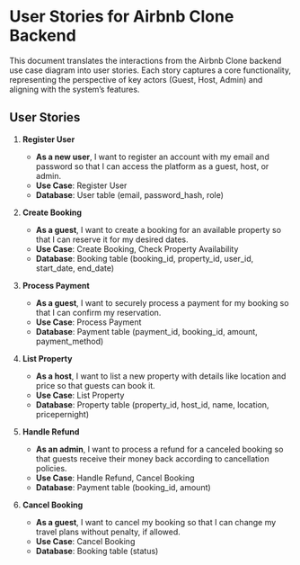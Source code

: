 # User Stories for Airbnb Clone Backend

This document translates the interactions from the Airbnb Clone backend use case diagram into user stories. Each story captures a core functionality, representing the perspective of key actors (Guest, Host, Admin) and aligning with the system’s features.

## User Stories

1. **Register User**  
   - **As a new user**, I want to register an account with my email and password so that I can access the platform as a guest, host, or admin.  
   - **Use Case**: Register User  
   - **Database**: User table (email, password_hash, role)

2. **Create Booking**  
   - **As a guest**, I want to create a booking for an available property so that I can reserve it for my desired dates.  
   - **Use Case**: Create Booking, Check Property Availability  
   - **Database**: Booking table (booking_id, property_id, user_id, start_date, end_date)

3. **Process Payment**  
   - **As a guest**, I want to securely process a payment for my booking so that I can confirm my reservation.  
   - **Use Case**: Process Payment  
   - **Database**: Payment table (payment_id, booking_id, amount, payment_method)

4. **List Property**  
   - **As a host**, I want to list a new property with details like location and price so that guests can book it.  
   - **Use Case**: List Property  
   - **Database**: Property table (property_id, host_id, name, location, pricepernight)

5. **Handle Refund**  
   - **As an admin**, I want to process a refund for a canceled booking so that guests receive their money back according to cancellation policies.  
   - **Use Case**: Handle Refund, Cancel Booking  
   - **Database**: Payment table (booking_id, amount)

6. **Cancel Booking**  
   - **As a guest**, I want to cancel my booking so that I can change my travel plans without penalty, if allowed.  
   - **Use Case**: Cancel Booking  
   - **Database**: Booking table (status)